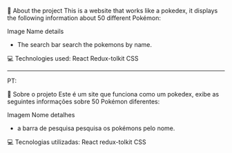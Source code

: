 🚀 About the project
This is a website that works like a pokedex, it displays the following information about 50 different Pokémon:

Image
Name
details

- The search bar search the pokemons by name.


💻 Technologies used:
React
Redux-tolkit
CSS


-------------------------------------------------

PT:

🚀 Sobre o projeto
Este é um site que funciona como um pokedex, exibe as seguintes informações sobre 50 Pokémon diferentes:

Imagem
Nome
detalhes

- a barra de pesquisa pesquisa os pokémons pelo nome.


💻 Tecnologias utilizadas:
React
redux-tolkit
CSS
